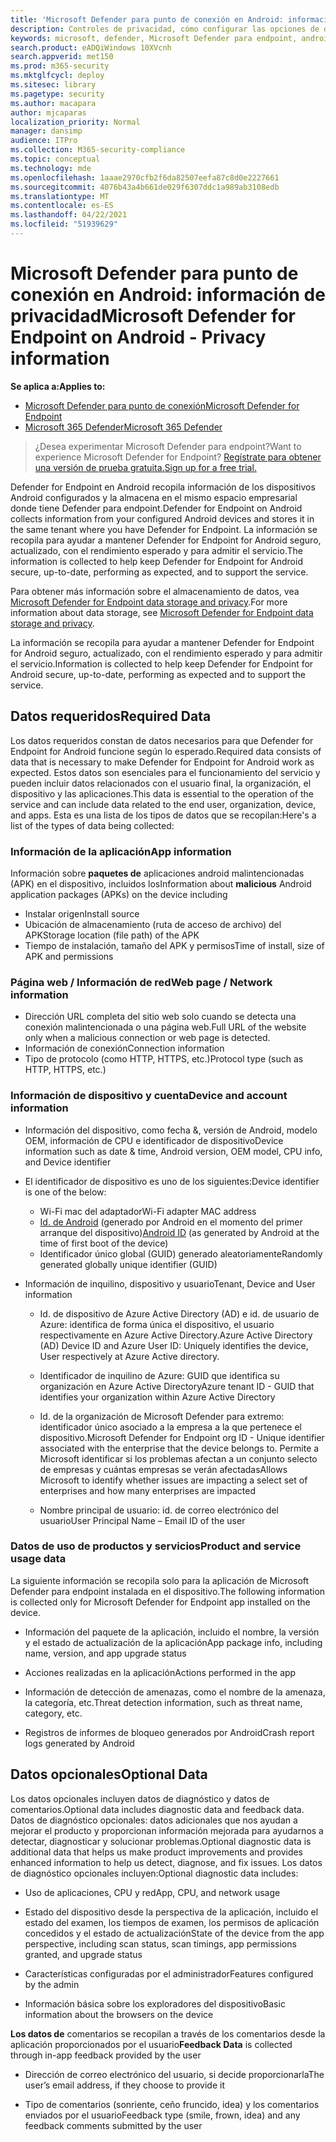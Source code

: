 ```yaml
---
title: 'Microsoft Defender para punto de conexión en Android: información de privacidad'
description: Controles de privacidad, cómo configurar las opciones de directiva que afectan a la privacidad y la información sobre los datos de diagnóstico recopilados en Microsoft Defender para Endpoint en Android.
keywords: microsoft, defender, Microsoft Defender para endpoint, android, privacidad, diagnóstico
search.product: eADQiWindows 10XVcnh
search.appverid: met150
ms.prod: m365-security
ms.mktglfcycl: deploy
ms.sitesec: library
ms.pagetype: security
ms.author: macapara
author: mjcaparas
localization_priority: Normal
manager: dansimp
audience: ITPro
ms.collection: M365-security-compliance
ms.topic: conceptual
ms.technology: mde
ms.openlocfilehash: 1aaae2970cfb2f6da82507eefa87c8d0e2227661
ms.sourcegitcommit: 4076b43a4b661de029f6307ddc1a989ab3108edb
ms.translationtype: MT
ms.contentlocale: es-ES
ms.lasthandoff: 04/22/2021
ms.locfileid: "51939629"
---
```

#  <a name="microsoft-defender-for-endpoint-on-android---privacy-information"></a><span data-ttu-id="1c89e-104">Microsoft Defender para punto de conexión en Android: información de privacidad</span><span class="sxs-lookup"><span data-stu-id="1c89e-104">Microsoft Defender for Endpoint on Android - Privacy information</span></span>

<span data-ttu-id="1c89e-105">**Se aplica a:**</span><span class="sxs-lookup"><span data-stu-id="1c89e-105">**Applies to:**</span></span>
- [<span data-ttu-id="1c89e-106">Microsoft Defender para punto de conexión</span><span class="sxs-lookup"><span data-stu-id="1c89e-106">Microsoft Defender for Endpoint</span></span>](https://go.microsoft.com/fwlink/p/?linkid=2154037)
- [<span data-ttu-id="1c89e-107">Microsoft 365 Defender</span><span class="sxs-lookup"><span data-stu-id="1c89e-107">Microsoft 365 Defender</span></span>](https://go.microsoft.com/fwlink/?linkid=2118804)

> <span data-ttu-id="1c89e-108">¿Desea experimentar Microsoft Defender para endpoint?</span><span class="sxs-lookup"><span data-stu-id="1c89e-108">Want to experience Microsoft Defender for Endpoint?</span></span> [<span data-ttu-id="1c89e-109">Regístrate para obtener una versión de prueba gratuita.</span><span class="sxs-lookup"><span data-stu-id="1c89e-109">Sign up for a free trial.</span></span>](https://www.microsoft.com/microsoft-365/windows/microsoft-defender-atp?ocid=docs-wdatp-exposedapis-abovefoldlink) 


<span data-ttu-id="1c89e-110">Defender for Endpoint en Android recopila información de los dispositivos Android configurados y la almacena en el mismo espacio empresarial donde tiene Defender para endpoint.</span><span class="sxs-lookup"><span data-stu-id="1c89e-110">Defender for Endpoint on Android collects information from your configured Android devices and stores it in the same tenant where you have Defender for Endpoint.</span></span> <span data-ttu-id="1c89e-111">La información se recopila para ayudar a mantener Defender for Endpoint for Android seguro, actualizado, con el rendimiento esperado y para admitir el servicio.</span><span class="sxs-lookup"><span data-stu-id="1c89e-111">The information is collected to help keep Defender for Endpoint for Android secure, up-to-date, performing as expected, and to support the service.</span></span>

<span data-ttu-id="1c89e-112">Para obtener más información sobre el almacenamiento de datos, vea [Microsoft Defender for Endpoint data storage and privacy](data-storage-privacy.md).</span><span class="sxs-lookup"><span data-stu-id="1c89e-112">For more information about data storage, see [Microsoft Defender for Endpoint data storage and privacy](data-storage-privacy.md).</span></span>

<span data-ttu-id="1c89e-113">La información se recopila para ayudar a mantener Defender for Endpoint for Android seguro, actualizado, con el rendimiento esperado y para admitir el servicio.</span><span class="sxs-lookup"><span data-stu-id="1c89e-113">Information is collected to help keep Defender for Endpoint for Android secure, up-to-date, performing as expected and to support the service.</span></span>

## <a name="required-data"></a><span data-ttu-id="1c89e-114">Datos requeridos</span><span class="sxs-lookup"><span data-stu-id="1c89e-114">Required Data</span></span> 

<span data-ttu-id="1c89e-115">Los datos requeridos constan de datos necesarios para que Defender for Endpoint for Android funcione según lo esperado.</span><span class="sxs-lookup"><span data-stu-id="1c89e-115">Required data consists of data that is necessary to make Defender for Endpoint for Android work as expected.</span></span> <span data-ttu-id="1c89e-116">Estos datos son esenciales para el funcionamiento del servicio y pueden incluir datos relacionados con el usuario final, la organización, el dispositivo y las aplicaciones.</span><span class="sxs-lookup"><span data-stu-id="1c89e-116">This data is essential to the operation of the service and can include data related to the end user, organization, device, and apps.</span></span> <span data-ttu-id="1c89e-117">Esta es una lista de los tipos de datos que se recopilan:</span><span class="sxs-lookup"><span data-stu-id="1c89e-117">Here's a list of the types of data being collected:</span></span>

### <a name="app-information"></a><span data-ttu-id="1c89e-118">Información de la aplicación</span><span class="sxs-lookup"><span data-stu-id="1c89e-118">App information</span></span>

<span data-ttu-id="1c89e-119">Información sobre **paquetes de** aplicaciones android malintencionadas (APK) en el dispositivo, incluidos los</span><span class="sxs-lookup"><span data-stu-id="1c89e-119">Information about **malicious** Android application packages (APKs) on the device including</span></span>

-  <span data-ttu-id="1c89e-120">Instalar origen</span><span class="sxs-lookup"><span data-stu-id="1c89e-120">Install source</span></span>
-  <span data-ttu-id="1c89e-121">Ubicación de almacenamiento (ruta de acceso de archivo) del APK</span><span class="sxs-lookup"><span data-stu-id="1c89e-121">Storage location (file path) of the APK</span></span>
-  <span data-ttu-id="1c89e-122">Tiempo de instalación, tamaño del APK y permisos</span><span class="sxs-lookup"><span data-stu-id="1c89e-122">Time of install, size of APK and permissions</span></span>

### <a name="web-page--network-information"></a><span data-ttu-id="1c89e-123">Página web / Información de red</span><span class="sxs-lookup"><span data-stu-id="1c89e-123">Web page / Network information</span></span>

- <span data-ttu-id="1c89e-124">Dirección URL completa del sitio web solo cuando se detecta una conexión malintencionada o una página web.</span><span class="sxs-lookup"><span data-stu-id="1c89e-124">Full URL of the website only when a malicious connection or web page is detected.</span></span>
- <span data-ttu-id="1c89e-125">Información de conexión</span><span class="sxs-lookup"><span data-stu-id="1c89e-125">Connection information</span></span>
- <span data-ttu-id="1c89e-126">Tipo de protocolo (como HTTP, HTTPS, etc.)</span><span class="sxs-lookup"><span data-stu-id="1c89e-126">Protocol type (such as HTTP, HTTPS, etc.)</span></span>


### <a name="device-and-account-information"></a><span data-ttu-id="1c89e-127">Información de dispositivo y cuenta</span><span class="sxs-lookup"><span data-stu-id="1c89e-127">Device and account information</span></span>

- <span data-ttu-id="1c89e-128">Información del dispositivo, como fecha &, versión de Android, modelo OEM, información de CPU e identificador de dispositivo</span><span class="sxs-lookup"><span data-stu-id="1c89e-128">Device information such as date & time, Android version, OEM model, CPU       info, and Device identifier</span></span>
- <span data-ttu-id="1c89e-129">El identificador de dispositivo es uno de los siguientes:</span><span class="sxs-lookup"><span data-stu-id="1c89e-129">Device identifier is one of the below:</span></span>
    - <span data-ttu-id="1c89e-130">Wi-Fi mac del adaptador</span><span class="sxs-lookup"><span data-stu-id="1c89e-130">Wi-Fi adapter MAC address</span></span>
    - <span data-ttu-id="1c89e-131">[Id. de Android](https://developer.android.com/reference/android/provider/Settings.Secure#ANDROID_ID) (generado por Android en el momento del primer arranque del dispositivo)</span><span class="sxs-lookup"><span data-stu-id="1c89e-131">[Android       ID](https://developer.android.com/reference/android/provider/Settings.Secure#ANDROID_ID) (as generated by Android at the time of first boot of the device)</span></span>
    - <span data-ttu-id="1c89e-132">Identificador único global (GUID) generado aleatoriamente</span><span class="sxs-lookup"><span data-stu-id="1c89e-132">Randomly generated globally unique identifier (GUID)</span></span>

- <span data-ttu-id="1c89e-133">Información de inquilino, dispositivo y usuario</span><span class="sxs-lookup"><span data-stu-id="1c89e-133">Tenant, Device and User information</span></span>
    -   <span data-ttu-id="1c89e-134">Id. de dispositivo de Azure Active Directory (AD) e id. de usuario de Azure: identifica de forma única el dispositivo, el usuario respectivamente en Azure Active Directory.</span><span class="sxs-lookup"><span data-stu-id="1c89e-134">Azure Active Directory (AD) Device ID and Azure User ID: Uniquely     identifies the device, User respectively at Azure Active directory.</span></span>

    -   <span data-ttu-id="1c89e-135">Identificador de inquilino de Azure: GUID que identifica su organización en Azure Active Directory</span><span class="sxs-lookup"><span data-stu-id="1c89e-135">Azure tenant ID - GUID that identifies your organization within     Azure Active Directory</span></span>

    -   <span data-ttu-id="1c89e-136">Id. de la organización de Microsoft Defender para extremo: identificador único asociado a la empresa a la que pertenece el dispositivo.</span><span class="sxs-lookup"><span data-stu-id="1c89e-136">Microsoft Defender for Endpoint org ID - Unique identifier associated with the enterprise that the device belongs to.</span></span> <span data-ttu-id="1c89e-137">Permite a Microsoft identificar si los problemas afectan a un conjunto selecto de empresas y cuántas empresas se verán afectadas</span><span class="sxs-lookup"><span data-stu-id="1c89e-137">Allows Microsoft to identify whether issues are impacting a select set of enterprises and how many enterprises are impacted</span></span> 

    -   <span data-ttu-id="1c89e-138">Nombre principal de usuario: id. de correo electrónico del usuario</span><span class="sxs-lookup"><span data-stu-id="1c89e-138">User Principal Name – Email ID of the user</span></span>

### <a name="product-and-service-usage-data"></a><span data-ttu-id="1c89e-139">Datos de uso de productos y servicios</span><span class="sxs-lookup"><span data-stu-id="1c89e-139">Product and service usage data</span></span>

<span data-ttu-id="1c89e-140">La siguiente información se recopila solo para la aplicación de Microsoft Defender para endpoint instalada en el dispositivo.</span><span class="sxs-lookup"><span data-stu-id="1c89e-140">The following information is collected only for Microsoft Defender for Endpoint app installed on the device.</span></span> 

-   <span data-ttu-id="1c89e-141">Información del paquete de la aplicación, incluido el nombre, la versión y el estado de actualización de la aplicación</span><span class="sxs-lookup"><span data-stu-id="1c89e-141">App package info, including name, version, and app upgrade status</span></span>

-   <span data-ttu-id="1c89e-142">Acciones realizadas en la aplicación</span><span class="sxs-lookup"><span data-stu-id="1c89e-142">Actions performed in the app</span></span>

-   <span data-ttu-id="1c89e-143">Información de detección de amenazas, como el nombre de la amenaza, la categoría, etc.</span><span class="sxs-lookup"><span data-stu-id="1c89e-143">Threat detection information, such as threat name, category, etc.</span></span>

-   <span data-ttu-id="1c89e-144">Registros de informes de bloqueo generados por Android</span><span class="sxs-lookup"><span data-stu-id="1c89e-144">Crash report logs generated by Android</span></span>

## <a name="optional-data"></a><span data-ttu-id="1c89e-145">Datos opcionales</span><span class="sxs-lookup"><span data-stu-id="1c89e-145">Optional Data</span></span>

<span data-ttu-id="1c89e-146">Los datos opcionales incluyen datos de diagnóstico y datos de comentarios.</span><span class="sxs-lookup"><span data-stu-id="1c89e-146">Optional data includes diagnostic data and feedback data.</span></span> <span data-ttu-id="1c89e-147">Datos de diagnóstico opcionales: datos adicionales que nos ayudan a mejorar el producto y proporcionan información mejorada para ayudarnos a detectar, diagnosticar y solucionar problemas.</span><span class="sxs-lookup"><span data-stu-id="1c89e-147">Optional diagnostic data is additional data that helps us make product improvements and provides enhanced information to help us detect, diagnose, and fix issues.</span></span> <span data-ttu-id="1c89e-148">Los datos de diagnóstico opcionales incluyen:</span><span class="sxs-lookup"><span data-stu-id="1c89e-148">Optional diagnostic data includes:</span></span>

-   <span data-ttu-id="1c89e-149">Uso de aplicaciones, CPU y red</span><span class="sxs-lookup"><span data-stu-id="1c89e-149">App, CPU, and network usage</span></span>

-   <span data-ttu-id="1c89e-150">Estado del dispositivo desde la perspectiva de la aplicación, incluido el estado del examen, los tiempos de examen, los permisos de aplicación concedidos y el estado de actualización</span><span class="sxs-lookup"><span data-stu-id="1c89e-150">State of the device from the app perspective, including scan status, scan timings, app permissions granted, and upgrade status</span></span>

-   <span data-ttu-id="1c89e-151">Características configuradas por el administrador</span><span class="sxs-lookup"><span data-stu-id="1c89e-151">Features configured by the admin</span></span>

-   <span data-ttu-id="1c89e-152">Información básica sobre los exploradores del dispositivo</span><span class="sxs-lookup"><span data-stu-id="1c89e-152">Basic information about the browsers on the device</span></span>

<span data-ttu-id="1c89e-153">**Los datos de** comentarios se recopilan a través de los comentarios desde la aplicación proporcionados por el usuario</span><span class="sxs-lookup"><span data-stu-id="1c89e-153">**Feedback Data** is collected through in-app feedback provided by the user</span></span>

-   <span data-ttu-id="1c89e-154">Dirección de correo electrónico del usuario, si decide proporcionarla</span><span class="sxs-lookup"><span data-stu-id="1c89e-154">The user’s email address, if they choose to provide it</span></span>

-   <span data-ttu-id="1c89e-155">Tipo de comentarios (sonriente, ceño fruncido, idea) y los comentarios enviados por el usuario</span><span class="sxs-lookup"><span data-stu-id="1c89e-155">Feedback type (smile, frown, idea) and any feedback comments submitted by the user</span></span>
